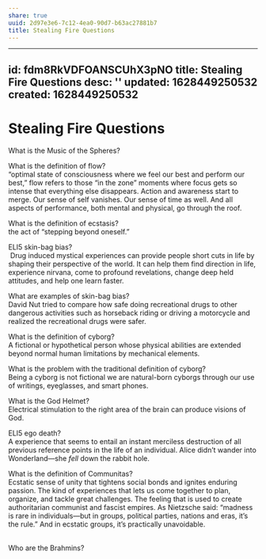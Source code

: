 ```yaml
---
share: true
uuid: 2d97e3e6-7c12-4ea0-90d7-b63ac27881b7
title: Stealing Fire Questions
---
```

---
id: fdm8RkVDFOANSCUhX3pNO
title: Stealing Fire Questions
desc: ''
updated: 1628449250532
created: 1628449250532
---
# Stealing Fire Questions
What is the Music of the Spheres?

What is the definition of flow?  
“optimal state of consciousness where we feel our best and perform our best,” flow refers to those “in the zone” moments where focus gets so intense that everything else disappears. Action and awareness start to merge. Our sense of self vanishes. Our sense of time as well. And all aspects of performance, both mental and physical, go through the roof.

What is the definition of ecstasis?  
the act of “stepping beyond oneself.”

ELI5 skin-bag bias?  
 Drug induced mystical experiences can provide people short cuts in life by shaping their perspective of the world. It can help them find direction in life, experience nirvana, come to profound revelations, change deep held attitudes, and help one learn faster.

What are examples of skin-bag bias?  
David Nut tried to compare how safe doing recreational drugs to other dangerous activities such as horseback riding or driving a motorcycle and realized the recreational drugs were safer.

What is the definition of cyborg?  
A fictional or hypothetical person whose physical abilities are extended beyond normal human limitations by mechanical elements.

What is the problem with the traditional definition of cyborg?  
Being a cyborg is not fictional we are natural-born cyborgs through our use of writings, eyeglasses, and smart phones. 

What is the God Helmet?  
Electrical stimulation to the right area of the brain can produce visions of God.

ELI5 ego death?  
A experience that seems to entail an instant merciless destruction of all previous reference points in the life of an individual. Alice didn’t wander into Wonderland—she _fell_ down the rabbit hole.

What is the definition of Communitas?  
Ecstatic sense of unity that tightens social bonds and ignites enduring passion. The kind of experiences that lets us come together to plan, organize, and tackle great challenges. The feeling that is used to create authoritarian communist and fascist empires. As Nietzsche said: “madness is rare in individuals—but in groups, political parties, nations and eras, it’s the rule.” And in ecstatic groups, it’s practically unavoidable.  
 

Who are the Brahmins?